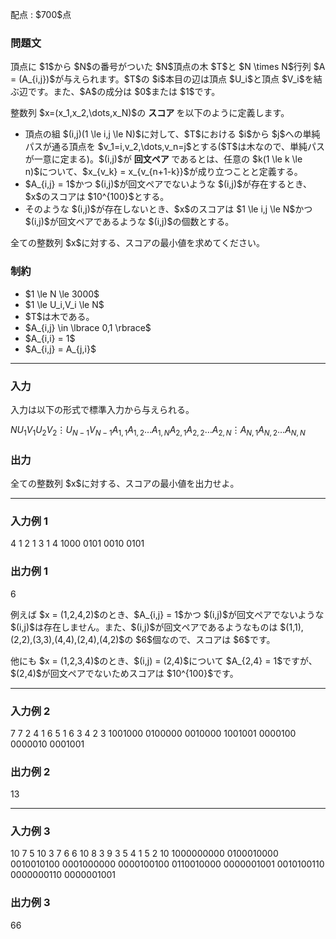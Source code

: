 
<div>

<span>

<span>

<p>
配点 : $700$点
</p>

<div>

<section>

### **問題文**

<p>
頂点に $1$から $N$の番号がついた $N$頂点の木 $T$と $N \times N$行列 $A = (A_{i,j})$が与えられます。$T$の $i$本目の辺は頂点 $U_i$と頂点 $V_i$を結ぶ辺です。また、$A$の成分は $0$または $1$です。
</p>

<p>
整数列 $x=(x_1,x_2,\dots,x_N)$の
<b>
スコア
</b>
を以下のように定義します。
</p>

<ul>

<li>
頂点の組 $(i,j)(1 \le i,j \le N)$に対して、$T$における $i$から $j$への単純パスが通る頂点を $v_1=i,v_2,\dots,v_n=j$とする($T$は木なので、単純パスが一意に定まる)。$(i,j)$が
<b>
回文ペア
</b>
であるとは、任意の $k(1 \le k \le n)$について、$x_{v_k} = x_{v_{n+1-k}}$が成り立つことと定義する。
</li>

<li>
$A_{i,j} = 1$かつ $(i,j)$が回文ペアでないような $(i,j)$が存在するとき、$x$のスコアは $10^{100}$とする。
</li>

<li>
そのような $(i,j)$が存在しないとき、$x$のスコアは $1 \le i,j \le N$かつ $(i,j)$が回文ペアであるような $(i,j)$の個数とする。
</li>

</ul>

<p>
全ての整数列 $x$に対する、スコアの最小値を求めてください。
</p>

</section>

</div>

<div>

<section>

### **制約**

<ul>

<li>
$1 \le N \le 3000$
</li>

<li>
$1 \le U_i,V_i \le N$
</li>

<li>
$T$は木である。
</li>

<li>
$A_{i,j} \in \lbrace 0,1 \rbrace$
</li>

<li>
$A_{i,i} = 1$
</li>

<li>
$A_{i,j} = A_{j,i}$
</li>

</ul>

</section>

</div>

---

<div>

<div>

<section>

### **入力**

<p>
入力は以下の形式で標準入力から与えられる。
</p>

<div>

$N$$U_1$$V_1$$U_2$$V_2$$\vdots$$U_{N-1}$$V_{N-1}$$A_{1,1}A_{1,2}\dots A_{1,N}$$A_{2,1}A_{2,2}\dots A_{2,N}$$\vdots$$A_{N,1}A_{N,2}\dots A_{N,N}$
</div>

</section>

</div>

<div>

<section>

### **出力**

<p>
全ての整数列 $x$に対する、スコアの最小値を出力せよ。
</p>

</section>

</div>

</div>

---

<div>

<section>

### **入力例 1**

<div>

4
1 2
1 3
1 4
1000
0101
0010
0101

</div>

</section>

</div>

<div>

<section>

### **出力例 1**

<div>

6

</div>

<p>
例えば $x = (1,2,4,2)$のとき、$A_{i,j} = 1$かつ $(i,j)$が回文ペアでないような $(i,j)$は存在しません。また、$(i,j)$が回文ペアであるようなものは $(1,1),(2,2),(3,3),(4,4),(2,4),(4,2)$の $6$個なので、スコアは $6$です。
</p>

<p>
他にも $x = (1,2,3,4)$のとき、$(i,j) = (2,4)$について $A_{2,4} = 1$ですが、$(2,4)$が回文ペアでないためスコアは $10^{100}$です。
</p>

</section>

</div>

---

<div>

<section>

### **入力例 2**

<div>

7
7 2
4 1
6 5
1 6
3 4
2 3
1001000
0100000
0010000
1001001
0000100
0000010
0001001

</div>

</section>

</div>

<div>

<section>

### **出力例 2**

<div>

13

</div>

</section>

</div>

---

<div>

<section>

### **入力例 3**

<div>

10
7 5
10 3
7 6
6 10
8 3
9 3
5 4
1 5
2 10
1000000000
0100010000
0010010100
0001000000
0000100100
0110010000
0000001001
0010100110
0000000110
0000001001

</div>

</section>

</div>

<div>

<section>

### **出力例 3**

<div>

66

</div>

</section>

</div>

</span>

</span>

</div>
